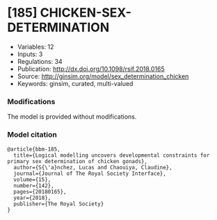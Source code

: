 # \[185\] CHICKEN-SEX-DETERMINATION

 - Variables: 12
 - Inputs: 3
 - Regulations: 34
 - Publication: http://dx.doi.org/10.1098/rsif.2018.0165
 - Source: http://ginsim.org/model/sex_determination_chicken
 - Keywords: ginsim, curated, multi-valued


### Modifications

The model is provided without modifications.

### Model citation

```
@article{bbm-185,
  title={Logical modelling uncovers developmental constraints for primary sex determination of chicken gonads},
  author={S{\'a}nchez, Lucas and Chaouiya, Claudine},
  journal={Journal of The Royal Society Interface},
  volume={15},
  number={142},
  pages={20180165},
  year={2018},
  publisher={The Royal Society}
}

```


